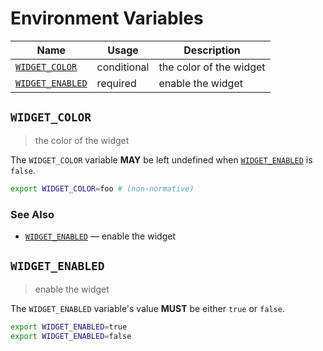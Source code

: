 # Environment Variables

| Name               | Usage       | Description             |
| ------------------ | ----------- | ----------------------- |
| [`WIDGET_COLOR`]   | conditional | the color of the widget |
| [`WIDGET_ENABLED`] | required    | enable the widget       |

## `WIDGET_COLOR`

> the color of the widget

The `WIDGET_COLOR` variable **MAY** be left undefined when [`WIDGET_ENABLED`] is
`false`.

```bash
export WIDGET_COLOR=foo # (non-normative)
```

### See Also

- [`WIDGET_ENABLED`] — enable the widget

## `WIDGET_ENABLED`

> enable the widget

The `WIDGET_ENABLED` variable's value **MUST** be either `true` or `false`.

```bash
export WIDGET_ENABLED=true
export WIDGET_ENABLED=false
```

<!-- references -->

[`widget_color`]: #WIDGET_COLOR
[`widget_enabled`]: #WIDGET_ENABLED
